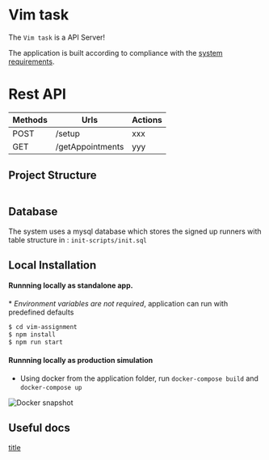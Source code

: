 # Vim task
The ``` Vim task ``` is a API Server! 

The application is built according to compliance with the [system requirements]().

# Rest API 

| Methods	| Urls	          | Actions
| --------- | ----------------| ----------------------------------------- |
| POST      | /setup         | xxx
| GET       | /getAppointments        | yyy


## Project Structure
```bash

```

## Database
The system uses a mysql database which stores the signed up runners with table structure in : ```init-scripts/init.sql```

## Local Installation
#### Runnning locally as standalone app. 

\* *Environment variables are not required*, application can run with predefined defaults
```sh
$ cd vim-assignment
$ npm install
$ npm run start
```

 #### Runnning locally as production simulation 

- Using docker from the application folder, run ```docker-compose build``` and ```docker-compose up```

![Docker snapshot](image.png)

## Useful docs

[title](url)



